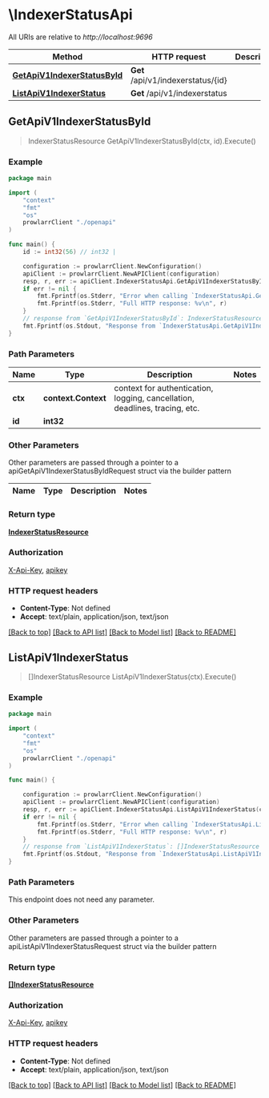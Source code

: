 # \IndexerStatusApi

All URIs are relative to *http://localhost:9696*

Method | HTTP request | Description
------------- | ------------- | -------------
[**GetApiV1IndexerStatusById**](IndexerStatusApi.md#GetApiV1IndexerStatusById) | **Get** /api/v1/indexerstatus/{id} | 
[**ListApiV1IndexerStatus**](IndexerStatusApi.md#ListApiV1IndexerStatus) | **Get** /api/v1/indexerstatus | 



## GetApiV1IndexerStatusById

> IndexerStatusResource GetApiV1IndexerStatusById(ctx, id).Execute()



### Example

```go
package main

import (
    "context"
    "fmt"
    "os"
    prowlarrClient "./openapi"
)

func main() {
    id := int32(56) // int32 | 

    configuration := prowlarrClient.NewConfiguration()
    apiClient := prowlarrClient.NewAPIClient(configuration)
    resp, r, err := apiClient.IndexerStatusApi.GetApiV1IndexerStatusById(context.Background(), id).Execute()
    if err != nil {
        fmt.Fprintf(os.Stderr, "Error when calling `IndexerStatusApi.GetApiV1IndexerStatusById``: %v\n", err)
        fmt.Fprintf(os.Stderr, "Full HTTP response: %v\n", r)
    }
    // response from `GetApiV1IndexerStatusById`: IndexerStatusResource
    fmt.Fprintf(os.Stdout, "Response from `IndexerStatusApi.GetApiV1IndexerStatusById`: %v\n", resp)
}
```

### Path Parameters


Name | Type | Description  | Notes
------------- | ------------- | ------------- | -------------
**ctx** | **context.Context** | context for authentication, logging, cancellation, deadlines, tracing, etc.
**id** | **int32** |  | 

### Other Parameters

Other parameters are passed through a pointer to a apiGetApiV1IndexerStatusByIdRequest struct via the builder pattern


Name | Type | Description  | Notes
------------- | ------------- | ------------- | -------------


### Return type

[**IndexerStatusResource**](IndexerStatusResource.md)

### Authorization

[X-Api-Key](../README.md#X-Api-Key), [apikey](../README.md#apikey)

### HTTP request headers

- **Content-Type**: Not defined
- **Accept**: text/plain, application/json, text/json

[[Back to top]](#) [[Back to API list]](../README.md#documentation-for-api-endpoints)
[[Back to Model list]](../README.md#documentation-for-models)
[[Back to README]](../README.md)


## ListApiV1IndexerStatus

> []IndexerStatusResource ListApiV1IndexerStatus(ctx).Execute()



### Example

```go
package main

import (
    "context"
    "fmt"
    "os"
    prowlarrClient "./openapi"
)

func main() {

    configuration := prowlarrClient.NewConfiguration()
    apiClient := prowlarrClient.NewAPIClient(configuration)
    resp, r, err := apiClient.IndexerStatusApi.ListApiV1IndexerStatus(context.Background()).Execute()
    if err != nil {
        fmt.Fprintf(os.Stderr, "Error when calling `IndexerStatusApi.ListApiV1IndexerStatus``: %v\n", err)
        fmt.Fprintf(os.Stderr, "Full HTTP response: %v\n", r)
    }
    // response from `ListApiV1IndexerStatus`: []IndexerStatusResource
    fmt.Fprintf(os.Stdout, "Response from `IndexerStatusApi.ListApiV1IndexerStatus`: %v\n", resp)
}
```

### Path Parameters

This endpoint does not need any parameter.

### Other Parameters

Other parameters are passed through a pointer to a apiListApiV1IndexerStatusRequest struct via the builder pattern


### Return type

[**[]IndexerStatusResource**](IndexerStatusResource.md)

### Authorization

[X-Api-Key](../README.md#X-Api-Key), [apikey](../README.md#apikey)

### HTTP request headers

- **Content-Type**: Not defined
- **Accept**: text/plain, application/json, text/json

[[Back to top]](#) [[Back to API list]](../README.md#documentation-for-api-endpoints)
[[Back to Model list]](../README.md#documentation-for-models)
[[Back to README]](../README.md)

